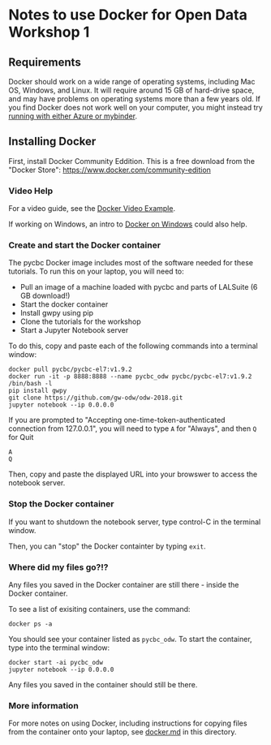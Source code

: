 # Notes to use Docker for Open Data Workshop 1

## Requirements

Docker should work on a wide range of operating systems, including
Mac OS, Windows, and Linux.  It will require around 15 GB of hard-drive
space, and may have problems on operating systems more than a few years old.
If you find Docker does not work well on your computer, you might instead
try [running with either Azure or mybinder](./README.md).

## Installing Docker

First, install Docker Community Eddition.  This is a free download from
the "Docker Store": https://www.docker.com/community-edition

### Video Help

For a video guide, see the 
[Docker Video Example](https://labcit.ligo.caltech.edu/~jkanner/losc/docker-odw-2018.mov).

If working on Windows, an intro to [Docker on Windows](https://youtu.be/S7NVloq0EBc) could also help.

### Create and start the Docker container

The pycbc Docker image includes most of the software needed for
these tutorials.  To run this on your laptop, you will need to:

 * Pull an image of a machine loaded with pycbc and parts of LALSuite (6 GB download!)
 * Start the docker container
 * Install gwpy using pip
 * Clone the tutorials for the workshop
 * Start a Jupyter Notebook server

To do this, copy and paste each of the following commands into a terminal
window:
```
docker pull pycbc/pycbc-el7:v1.9.2  
docker run -it -p 8888:8888 --name pycbc_odw pycbc/pycbc-el7:v1.9.2 /bin/bash -l
pip install gwpy
git clone https://github.com/gw-odw/odw-2018.git
jupyter notebook --ip 0.0.0.0
```

If you are prompted to "Accepting one-time-token-authenticated connection from 127.0.0.1",
you will need to type `A` for "Always", and then `Q` for Quit

```
A
Q
```
Then, copy and paste the displayed URL into your browswer to access the notebook server.


### Stop the Docker container

If you want to shutdown the notebook server, type control-C in the terminal window.

Then, you can "stop" the Docker containter by typing `exit`.

### Where did my files go?!?

Any files you saved in the Docker container are still there - inside the
Docker container.

To see a list of exisiting containers, use the command:

```
docker ps -a
```

You should see your container listed as `pycbc_odw`.  To start the container,
type into the terminal window:

```
docker start -ai pycbc_odw
jupyter notebook --ip 0.0.0.0
```

Any files you saved in the container should still be there.


### More information

For more notes on using Docker, including instructions for copying files
from the container onto your laptop, see [docker.md](./docker.md) in this directory.

